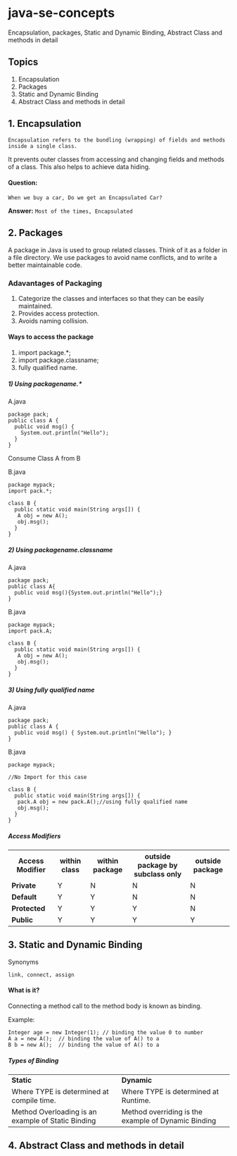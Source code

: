 # java-se-concepts
Encapsulation, packages, Static and Dynamic Binding, Abstract Class and methods in detail

## Topics
<ol>
    <li>Encapsulation</li>
    <li>Packages</li>
    <li>Static and Dynamic Binding</li>
    <li>Abstract Class and methods in detail</li>
</ol>

## 1. Encapsulation
`Encapsulation refers to the bundling (wrapping) of fields and methods inside a single class.`

It prevents outer classes from accessing and changing fields and methods of a class.
This also helps to achieve data hiding.

#### Question:

`When we buy a car, Do we get an Encapsulated Car? `

**Answer:**
`Most of the times, Encapsulated`

## 2. Packages

A package in Java is used to group related classes.
Think of it as a folder in a file directory.
We use packages to avoid name conflicts, and to write a better maintainable code.

### Adavantages of Packaging

<ol>
    <li>Categorize the classes and interfaces so that they can be easily maintained.</li>
    <li>Provides access protection.</li>
    <li>Avoids naming collision.</li>
</ol>

#### Ways to access the package
    
<ol>
    <li>import package.*;</li>
    <li>import package.classname;</li>
    <li>fully qualified name.</li>
</ol>

##### 1) Using packagename.*

A.java

    package pack;
    public class A {
      public void msg() {
        System.out.println("Hello");
      }
    }

Consume Class A from B

B.java

    package mypack;
    import pack.*;
    
    class B {
      public static void main(String args[]) {
       A obj = new A();
       obj.msg();
      }
    }

##### 2) Using packagename.classname

A.java

    package pack;
    public class A{
      public void msg(){System.out.println("Hello");}
    }

B.java

    package mypack;
    import pack.A;
    
    class B {
      public static void main(String args[]) {
       A obj = new A();
       obj.msg();
      }
    }

##### 3) Using fully qualified name

A.java

    package pack;
    public class A {
      public void msg() { System.out.println("Hello"); }
    }

B.java

    package mypack;
    
    //No Import for this case
    
    class B {
      public static void main(String args[]) {
       pack.A obj = new pack.A();//using fully qualified name
       obj.msg();
      }
    }

##### Access Modifiers

<table class="alt">
<tbody><tr><th>Access Modifier</th><th>within class</th><th>within package</th><th>outside package by subclass only</th><th>outside package</th></tr>
<tr><td><b>Private</b></td><td>Y</td><td>N</td><td>N</td><td>N</td></tr>
<tr><td><b>Default</b></td><td>Y</td><td>Y</td><td>N</td><td>N</td></tr>
<tr><td><b>Protected</b></td><td>Y</td><td>Y</td><td>Y</td><td>N</td></tr>
<tr><td><b>Public</b></td><td>Y</td><td>Y</td><td>Y</td><td>Y</td></tr>
</tbody></table>


## 3. Static and Dynamic Binding

Synonyms

    link, connect, assign

#### What is it?

Connecting a method call to the method body is known as binding.

Example:

    Integer age = new Integer(1); // binding the value 0 to number
    A a = new A();  // binding the value of A() to a
    B b = new A();  // binding the value of A() to a

##### Types of Binding

<table>
    <tr>
        <td> <strong>Static</strong> </td>
        <td> <strong>Dynamic</strong> </td>
    </tr>
    <tr>
        <td> Where TYPE is determined at compile time. </td>
        <td> Where TYPE is determined at Runtime. </td>
    </tr>
        <tr>
            <td> Method Overloading is an example of Static Binding  </td>
            <td> Method overriding is the example of Dynamic Binding </td>
        </tr>
</table>

## 4. Abstract Class and methods in detail
